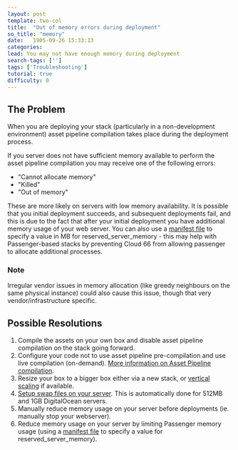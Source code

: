 ```yaml
---
layout: post
template: two-col
title:  "Out of memory errors during deployment"
so_title: "memory"
date:   1905-09-26 15:33:13
categories: 
lead: You may not have enough memory during deployment
search-tags: ['']
tags: ['Troubleshooting']
tutorial: true
difficulty: 0
---
```


## The Problem
When you are deploying your stack (particularly in a non-development environment) asset pipeline compilation takes place during the deployment process.

If you server does not have sufficient memory available to perform the asset pipeline compilation you may receive one of the following errors:

- "Cannot allocate memory"
- "Killed"
- "Out of memory"

These are more likely on servers with low memory availability.
It is possible that you initial deployment succeeds, and subsequent deployments fail, and this is due to the fact that after your initial deployment you have additional memory usage of your web server.
You can also use a [manifest file](http://help.cloud66.com/stack-definition/manifest-files.html) to specify a value in MB for reserved&#95;server&#95;memory - this may help with Passenger-based stacks by preventing Cloud 66 from allowing passenger to allocate additional processes.

<div class="notice">
    <h3>Note</h3>
    <p>Irregular vendor issues in memory allocation (like greedy neighbours on the same physical instance) could also cause this issue, though that very vendor/infrastructure specific.</p>
</div>

## Possible Resolutions
<ol class="article-list">
<li>Compile the assets on your own box and disable asset pipeline compilation on the stack going forward.</li>
<li>Configure your code not to use asset pipeline pre-compilation and use live compilation (on-demand). <a href="http://help.cloud66.com/stack-definition/asset-pipeline.html">More information on Asset Pipeline compilation</a>.</li>
<li>Resize your box to a bigger box either via a new stack, or <a href="http://help.cloud66.com/deployment/scaling.html">vertical scaling</a> if available.</li>
<li><a href="https://www.digitalocean.com/community/articles/how-to-add-swap-on-ubuntu-12-04">Setup swap files on your server</a>. This is automatically done for 512MB and 1GB DigitalOcean servers.</li>
<li>Manually reduce memory usage on your server before deployments (ie. manually stop your webserver).</li>
<li>Reduce memory usage on your server by limiting Passenger memory usage (using a <a href="http://help.cloud66.com/stack-definition/manifest-files.html">manifest file</a> to specify a value for reserved&#95;server&#95;memory).</li>
</ol>